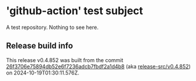 # 'github-action' test subject

A test repository. Nothing to see here.


## Release build info

This release v0.4.852 was built from the commit [26f3706e75894db52e6f7236adcb7fbdf2a1d4b8](https://github.com/kattecon/gh-release-test-ga/tree/26f3706e75894db52e6f7236adcb7fbdf2a1d4b8) (aka [release-src/v0.4.852](https://github.com/kattecon/gh-release-test-ga/tree/release-src/v0.4.852)) on 2024-10-19T01:30:11.576Z.
        